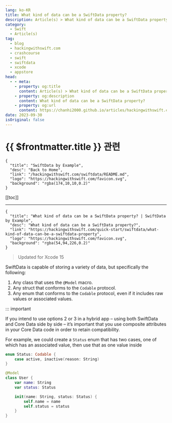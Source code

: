 ```yaml
---
lang: ko-KR
title: What kind of data can be a SwiftData property?
description: Article(s) > What kind of data can be a SwiftData property?
category:
  - Swift
  - Article(s)
tag: 
  - blog
  - hackingwithswift.com
  - crashcourse
  - swift
  - swiftdata
  - xcode
  - appstore
head:
  - - meta:
    - property: og:title
      content: Article(s) > What kind of data can be a SwiftData property?
    - property: og:description
      content: What kind of data can be a SwiftData property?
    - property: og:url
      content: https://chanhi2000.github.io/articles/hackingwithswift.com/swiftdata/what-kind-of-data-can-be-a-swiftdata-property.html
date: 2023-09-30
isOriginal: false
---
```


# {{ $frontmatter.title }} 관련

```component VPCard
{
  "title": "SwiftData by Example",
  "desc": "Back to Home",
  "link": "/hackingwithswift.com/swiftdata/README.md",
  "logo": "https://hackingwithswift.com/favicon.svg",
  "background": "rgba(174,10,10,0.2)"
}
```

[[toc]]

---

```component VPCard
{
  "title": "What kind of data can be a SwiftData property? | SwiftData by Example",
  "desc": "What kind of data can be a SwiftData property?",
  "link": "https://hackingwithswift.com/quick-start/swiftdata/what-kind-of-data-can-be-a-swiftdata-property", 
  "logo": "https://hackingwithswift.com/favicon.svg",
  "background": "rgba(54,94,226,0.2)"
}
```

> Updated for Xcode 15

SwiftData is capable of storing a variety of data, but specifically the following:

1. Any class that uses the `@Model` macro.
2. Any struct that conforms to the `Codable` protocol.
3. Any enum that conforms to the `Codable` protocol, even if it includes raw values or associated values.

::: important

If you intend to use options 2 or 3 in a hybrid app – using both SwiftData and Core Data side by side – it’s important that you use composite attributes in your Core Data code in order to retain compatibility.

For example, we could create a `Status` enum that has two cases, one of which has an associated value, then use that as one value inside

```swift
enum Status: Codable {
    case active, inactive(reason: String)
}

@Model
class User {
    var name: String
    var status: Status

    init(name: String, status: Status) {
        self.name = name
        self.status = status
    }
}
```

